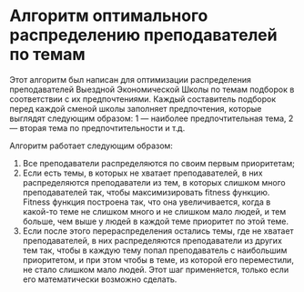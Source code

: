 # Алгоритм оптимального распределению преподавателей по темам

Этот алгоритм был написан для оптимизации распределения преподавателей Выездной Экономической Школы по темам подборок в соответствии с их предпочтениями. Каждый составитель подборок перед каждой сменой школы заполняет предпочтения, которые выглядят следующим образом: 1 — наиболее предпочтительная тема, 2 — вторая тема по предпочтительности и т.д.

Алгоритм работает следующим образом:

1. Все преподаватели распределяются по своим первым приоритетам;
2. Если есть темы, в которых не хватает преподавателей, в них распределяются преподаватели из тем, в которых слишком много преподавателей так, чтобы максимизировать fitness функцию. Fitness функция построена так, что она увеличивается, когда в какой-то теме не слишком много и не слишком мало людей, и тем больше, чем выше у людей в каждой теме приоритет по этой теме.
3. Если после этого перераспределения остались темы, где не хватает преподавателей, в них распределяются преподаватели из других тем так, чтобы в каждую тему попал преподаватель с наибольшим приоритетом, и при этом чтобы в теме, из которой его переместили, не стало слишком мало людей. Этот шаг применяется, только если его математически возможно сделать.